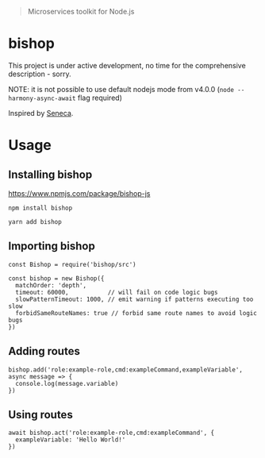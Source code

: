 > Microservices toolkit for Node.js

# bishop

This project is under active development, no time for the comprehensive description - sorry.

NOTE: it is not possible to use default nodejs mode from v4.0.0 (`node --harmony-async-await` flag
required)

Inspired by [Seneca](http://senecajs.org/).

# Usage

## Installing bishop

https://www.npmjs.com/package/bishop-js

`npm install bishop`

`yarn add bishop`

## Importing bishop

```
const Bishop = require('bishop/src')

const bishop = new Bishop({
  matchOrder: 'depth',
  timeout: 60000,           // will fail on code logic bugs
  slowPatternTimeout: 1000, // emit warning if patterns executing too slow
  forbidSameRouteNames: true // forbid same route names to avoid logic bugs
})
```

## Adding routes
```
bishop.add('role:example-role,cmd:exampleCommand,exampleVariable', async message => {
  console.log(message.variable)
})
```

## Using routes
```
await bishop.act('role:example-role,cmd:exampleCommand', {
  exampleVariable: 'Hello World!'
})
```
